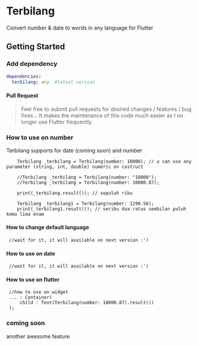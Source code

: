 # Terbilang

Convert number & date to words in any language for Flutter

## Getting Started
### Add dependency
```yaml
dependencies:
  terbilang: any  #latest version
```

#### Pull Request
> Feel free to submit pull requests for desired changes / features / bug fixes... It makes the maintenance of this code much easier as I no longer use Flutter frequently.

### How to use on number
Terbilang supports for date (coming soon) and number

```
    Terbilang _terbilang = Terbilang(number: 10000); // u can use any parameter (string, int, double) numeric on costruct

    //Terbilang _terbilang = Terbilang(number: "10000");
    //Terbilang _terbilang = Terbilang(number: 10000.87);

    print(_terbilang.result()); // sepuluh ribu

    Terbilang _terbilang1 = Terbilang(number: 1290.56);
    print(_terbilang1.result()); // seribu dua ratus sembilan puluh koma lima enam
```

#### How to change default language
```
 //wait for it, it will available on next version :')
```

#### How to use on date
```
 //wait for it, it will available on next version :')
```

#### How to use on flutter
```
 //how to use on widget
 ... : Container(
     child : Text(Terbilang(number: 10000.87).result())
 );
```
### coming soon
another awesome feature
